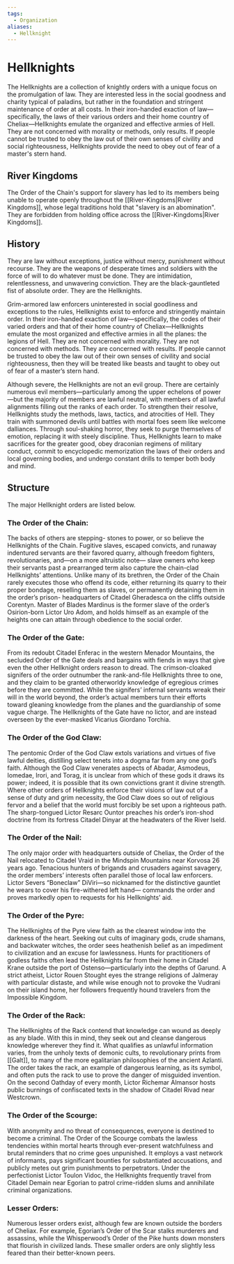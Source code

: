 ```yaml
---
tags:
  - Organization
aliases:
  - Hellknight
---
```

# Hellknights
The Hellknights are a collection of knightly orders with a unique focus on the promulgation of law. They are interested less in the social goodness and charity typical of paladins, but rather in the foundation and stringent maintenance of order at all costs. In their iron-handed exaction of law—specifically, the laws of their various orders and their home country of Cheliax—Hellknights emulate the organized and effective armies of Hell. They are not concerned with morality or methods, only results. If people cannot be trusted to obey the law out of their own senses of civility and social righteousness, Hellknights provide the need to obey out of fear of a master's stern hand.

## River Kingdoms
The Order of the Chain's support for slavery has led to its members being unable to operate openly throughout the [[River-Kingdoms|River Kingdoms]], whose legal traditions hold that "slavery is an abomination". They are forbidden from holding office across the [[River-Kingdoms|River Kingdoms]]. 

## History
They are law without exceptions, justice without mercy, punishment without recourse. They are
the weapons of desperate times and soldiers with the force of will to do whatever must be done. They are intimidation, relentlessness, and unwavering conviction. They are the black-gauntleted fist of absolute order. They are the Hellknights.

Grim-armored law enforcers uninterested in social goodliness and exceptions to the rules, Hellknights exist to enforce and stringently maintain order. In their iron-handed exaction of law—specifically, the codes of their varied orders and that of their home country of Cheliax—Hellknights emulate the most organized and effective armies in all the planes: the legions of Hell. They are
not concerned with morality. They are not concerned with methods. They are concerned with results. If people cannot be trusted to obey the law out of their own senses of civility and social righteousness, then they will be treated like beasts and taught to obey out of fear of a master’s stern hand.

Although severe, the Hellknights are not an evil group. There are certainly numerous evil members—particularly among the upper echelons of power—but the majority of members are lawful neutral, with members of all lawful alignments filling out the ranks of each order. To strengthen their resolve, Hellknights study the methods, laws, tactics, and atrocities of Hell. They train with summoned devils until battles with mortal foes seem like welcome dalliances. Through soul-shaking horror, they seek to purge themselves of emotion, replacing it with steely discipline. Thus, Hellknights learn to make sacrifices for the greater good, obey draconian regimens of military conduct, commit to encyclopedic memorization the laws of their orders and local governing bodies, and undergo constant drills to temper both body and mind.

## Structure 
The major Hellknight orders are listed below.
### The Order of the Chain:  
The backs of others are stepping- stones to power, or so believe the Hellknights of the Chain. Fugitive slaves, escaped convicts, and runaway indentured servants are their favored quarry, although freedom fighters, revolutionaries, and—on a more altruistic note— slave owners who keep their servants past a prearranged term also capture the chain-clad Hellknights’ attentions. Unlike many of its brethren, the Order of the Chain rarely executes those who offend its code, either returning its quarry to their proper bondage, reselling them as slaves, or permanently detaining them in the order’s prison- headquarters of Citadel Gheradesca on the cliffs outside Corentyn. Master of Blades Mardinus is the former slave of the order’s Osirion-born Lictor Uro Adom, and holds himself as an example of the heights one can attain through obedience to the social order.
### The Order of the Gate:  
From its redoubt Citadel Enferac in the western Menador Mountains, the secluded Order of the Gate deals and bargains with fiends in ways that give even the other Hellknight orders reason to dread. The crimson-cloaked signifers of the order outnumber the rank-and-file Hellknights three to one, and they claim to be granted otherworldy knowledge of egregious crimes before they are committed. While the signifers’ infernal servants wreak their will in the world beyond, the order’s actual members turn their efforts toward gleaning knowledge from the planes and the guardianship of some vague charge. The Hellknights of the Gate have no lictor, and are instead overseen by the ever-masked Vicarius Giordano Torchia.
### The Order of the God Claw:  
The pentomic Order of the God Claw extols variations and virtues of five lawful deities, distilling select tenets into a dogma far from any one god’s faith. Although the God Claw venerates aspects of Abadar, Asmodeus, Iomedae, Irori, and Torag, it is unclear from which of these gods it draws its power; indeed, it is possible that its own convictions grant it divine strength. Where other orders of Hellknights enforce their visions of law out of a sense of duty and grim necessity, the God Claw does so out of religious fervor and a belief that the world must forcibly be set upon a righteous path. The sharp-tongued Lictor Resarc Ountor preaches his order’s iron-shod doctrine from its fortress Citadel Dinyar at the headwaters of the River Iseld.
### The Order of the Nail:  
The only major order with headquarters outside of Cheliax, the Order of the Nail relocated to Citadel Vraid in the Mindspin Mountains near Korvosa 26 years ago. Tenacious hunters of brigands and crusaders against savagery, the order members’ interests often parallel those of local law enforcers. Lictor Severs “Boneclaw” DiViri—so nicknamed for the distinctive gauntlet he wears to cover his fire-withered left hand— commands the order and proves markedly open to requests for his Hellknights’ aid.
### The Order of the Pyre:  
The Hellknights of the Pyre view faith as the clearest window into the darkness of the heart. Seeking out cults of imaginary gods, crude shamans, and backwater witches, the order sees heathenish belief as an impediment to civilization and an excuse for lawlessness. Hunts for practitioners of godless faiths often lead the Hellknights far from their home in Citadel Krane outside the port of Ostenso—particularly into the depths of Garund. A strict atheist, Lictor Rouen Stought eyes the strange religions of Jalmeray with particular distaste, and while wise enough not to provoke the Vudrani on their island home, her followers frequently hound travelers from the Impossible Kingdom.
### The Order of the Rack:  
The Hellknights of the Rack contend that knowledge can wound as deeply as any blade. With this in mind, they seek out and cleanse dangerous knowledge wherever they find it. What qualifies as unlawful information varies, from the unholy texts of demonic cults, to revolutionary prints from [[Galt]], to many of the more egalitarian philosophies of the ancient Azlanti. The order takes the rack, an example of dangerous learning, as its symbol, and often puts the rack to use to prove the danger of misguided invention. On the second Oathday of every month, Lictor Richemar Almansor hosts public burnings of confiscated texts in the shadow of Citadel Rivad near Westcrown.
### The Order of the Scourge:  
With anonymity and no threat of consequences, everyone is destined to become a criminal. The Order of the Scourge combats the lawless tendencies within mortal hearts through ever-present watchfulness and brutal reminders that no crime goes unpunished. It employs a vast network of informants, pays significant bounties for substantiated accusations, and publicly metes out grim punishments to perpetrators. Under the perfectionist Lictor Toulon Vidoc, the Hellknights frequently travel from Citadel Demain near Egorian to patrol crime-ridden slums and annihilate criminal organizations. 
### Lesser Orders:  
Numerous lesser orders exist, although few are known outside the borders of Cheliax. For example, Egorian’s Order of the Scar stalks murderers and assassins, while the Whisperwood’s Order of the Pike hunts down monsters that flourish in civilized lands. These smaller orders are only slightly less feared than their better-known peers.
